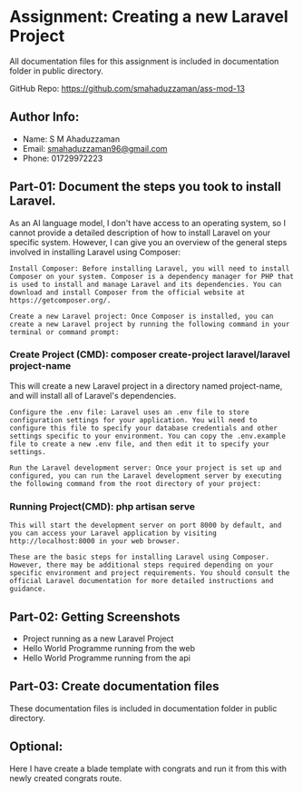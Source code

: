 # Assignment: Creating a new Laravel Project

All documentation files for this assignment is included in documentation folder in public directory.

GitHub Repo: https://github.com/smahaduzzaman/ass-mod-13

## Author Info:
- Name: S M Ahaduzzaman
- Email: smahaduzzaman96@gmail.com
- Phone: 01729972223

## Part-01: Document the steps you took to install Laravel.

As an AI language model, I don't have access to an operating system, so I cannot provide a detailed description of how to install Laravel on your specific system. However, I can give you an overview of the general steps involved in installing Laravel using Composer:

    Install Composer: Before installing Laravel, you will need to install Composer on your system. Composer is a dependency manager for PHP that is used to install and manage Laravel and its dependencies. You can download and install Composer from the official website at https://getcomposer.org/.

    Create a new Laravel project: Once Composer is installed, you can create a new Laravel project by running the following command in your terminal or command prompt:

### Create Project (CMD): composer create-project laravel/laravel project-name

This will create a new Laravel project in a directory named project-name, and will install all of Laravel's dependencies.

    Configure the .env file: Laravel uses an .env file to store configuration settings for your application. You will need to configure this file to specify your database credentials and other settings specific to your environment. You can copy the .env.example file to create a new .env file, and then edit it to specify your settings.

    Run the Laravel development server: Once your project is set up and configured, you can run the Laravel development server by executing the following command from the root directory of your project:

### Running Project(CMD): php artisan serve

    This will start the development server on port 8000 by default, and you can access your Laravel application by visiting http://localhost:8000 in your web browser.

    These are the basic steps for installing Laravel using Composer. However, there may be additional steps required depending on your specific environment and project requirements. You should consult the official Laravel documentation for more detailed instructions and guidance.


## Part-02: Getting Screenshots
- Project running as a new Laravel Project
- Hello World Programme running from the web
- Hello World Programme running from the api

## Part-03: Create documentation files
These documentation files is included in documentation folder in public directory.

## Optional:
Here I have create a blade template with congrats and run it from this with newly created congrats route.
